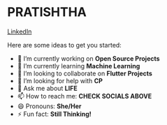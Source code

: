<!--
     ### Hi there 👋-->

<!--
**pratishthaa/pratishthaa** is a ✨ _special_ ✨ repository because its `README.md` (this file) appears on your GitHub profile.

Here are some ideas to get you started:

- 🔭 I’m currently working on ...
- 🌱 I’m currently learning ...
- 👯 I’m looking to collaborate on ...
- 🤔 I’m looking for help with ...
- 💬 Ask me about ...
- 📫 How to reach me: ...
- 😄 Pronouns: ...
- ⚡ Fun fact: ...
-->

# PRATISHTHA

[LinkedIn](https://www.linkedin.com/in/pratishtha-s-a0a812203)


Here are some ideas to get you started:

- 🔭 I’m currently working on **Open Source Projects**
- 🌱 I’m currently learning **Machine Learning**
- 👯 I’m looking to collaborate on **Flutter Projects**
- 🤔 I’m looking for help with **CP**
- 💬 Ask me about **LIFE**
- 📫 How to reach me: **CHECK SOCIALS ABOVE**
- 😄 Pronouns: **She/Her**
- ⚡ Fun fact: **Still Thinking!**
